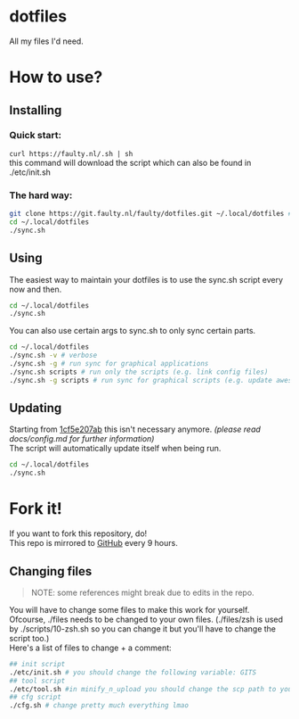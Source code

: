 # dotfiles
All my files I'd need.

# How to use?
## Installing
### Quick start:  
`curl https://faulty.nl/.sh | sh`  
this command will download the script which can also be found in ./etc/init.sh
### The hard way:
```sh
git clone https://git.faulty.nl/faulty/dotfiles.git ~/.local/dotfiles # folder doesn't really matter
cd ~/.local/dotfiles
./sync.sh
```
## Using
The easiest way to maintain your dotfiles is to use the sync.sh script every now and then.
```sh
cd ~/.local/dotfiles
./sync.sh
```
You can also use certain args to sync.sh to only sync certain parts.
```sh
cd ~/.local/dotfiles
./sync.sh -v # verbose
./sync.sh -g # run sync for graphical applications
./sync.sh scripts # run only the scripts (e.g. link config files)
./sync.sh -g scripts # run sync for graphical scripts (e.g. update awesome-wm)
```
## Updating
Starting from [1cf5e207ab](https://git.faulty.nl/faulty/dotfiles/commit/1cf5e207ab8409e7bc13e0f9fb81a5df63037507) this isn't necessary anymore. *(please read docs/config.md for further information)*  
The script will automatically update itself when being run.
```sh
cd ~/.local/dotfiles
./sync.sh
```
# Fork it!
If you want to fork this repository, do!  
This repo is mirrored to [GitHub](https://github.com/faultydev/dotfiles) every 9 hours.  
## Changing files
> NOTE: some references might break due to edits in the repo.  

You will have to change some files to make this work for yourself.  
Ofcourse, ./files needs to be changed to your own files. (./files/zsh is used by ./scripts/10-zsh.sh so you can change it but you'll have to change the script too.)  
Here's a list of files to change + a comment:
```sh
## init script
./etc/init.sh # you should change the following variable: GITS
## tool script 
./etc/tool.sh #in minify_n_upload you should change the scp path to your own
## cfg script
./cfg.sh # change pretty much everything lmao
```